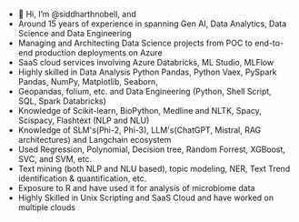 - 👋 Hi, I’m @siddharthnobell, and 
- Around 15 years of experience in spanning Gen AI, Data Analytics, Data Science and Data Engineering
- Managing and Architecting Data Science projects from POC to end-to-end production deployments on Azure
- SaaS cloud services involving Azure Databricks, ML Studio, MLFlow
- Highly skilled in Data Analysis Python Pandas, Python Vaex, PySpark Pandas, NumPy, Matplotlib, Seaborn,
- Geopandas, folium, etc. and Data Engineering (Python, Shell Script, SQL, Spark Databricks)
- Knowledge of Scikit-learn, BioPython, Medline and NLTK, Spacy, Scispacy, Flashtext (NLP and NLU)
- Knowledge of SLM's(Phi-2, Phi-3), LLM's(ChatGPT, Mistral, RAG architectures) and Langchain ecosystem 
- Used Regression, Polynomial, Decision tree, Random Forrest, XGBoost, SVC, and SVM, etc.
- Text mining (both NLP and NLU based), topic modeling, NER, Text Trend identification & quantification, etc.
- Exposure to R and have used it for analysis of microbiome data
- Highly Skilled in Unix Scripting and SaaS Cloud and have worked on multiple clouds

<!---
siddharthnobell/siddharthnobell is a ✨ special ✨ repository because its `README.md` (this file) appears on your GitHub profile.
You can click the Preview link to take a look at your changes.
--->
